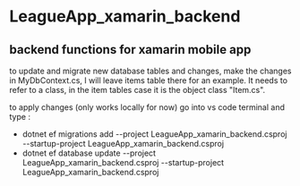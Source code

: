 # LeagueApp_xamarin_backend
backend functions for xamarin mobile app
--------------------------------------------
to update and migrate new database tables and changes, make the changes in MyDbContext.cs, I will leave items table there for an example. It needs to refer to a class, in the item tables case it is the object class "Item.cs".

to apply changes (only works locally for now) go into vs code terminal and type :
- dotnet ef migrations add <Name of Migration> --project LeagueApp_xamarin_backend.csproj --startup-project LeagueApp_xamarin_backend.csproj  
- dotnet ef database update --project LeagueApp_xamarin_backend.csproj --startup-project LeagueApp_xamarin_backend.csproj 
